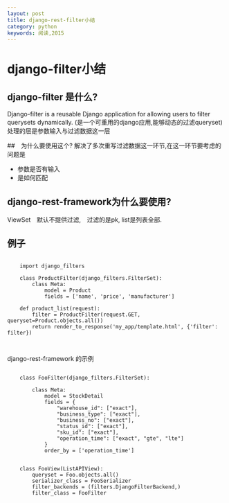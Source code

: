 ```yaml
---
layout: post
title: django-rest-filter小结
category: python
keywords: 阅读,2015
---
```


# django-filter小结

## django-filter 是什么?

Django-filter is a reusable Django application for allowing users to filter querysets dynamically.
(是一个可重用的django应用,能够动态的过滤queryset)
处理的层是参数输入与过滤数据这一层

##　为什么要使用这个?
解决了多次重写过滤数据这一环节,在这一环节要考虑的问题是
+ 参数是否有输入
+ 是如何匹配

## django-rest-framework为什么要使用?

ViewSet　默认不提供过滤,　过滤的是pk, list是列表全部.


## 例子

```

    import django_filters

    class ProductFilter(django_filters.FilterSet):
        class Meta:
            model = Product
            fields = ['name', 'price', 'manufacturer']

    def product_list(request):
        filter = ProductFilter(request.GET, queryset=Product.objects.all())
        return render_to_response('my_app/template.html', {'filter': filter})



```

django-rest-framework 的示例


```

    class FooFilter(django_filters.FilterSet):

        class Meta:
            model = StockDetail
            fields = {
                "warehouse_id": ["exact"],
                "business_type": ["exact"],
                "business_no": ["exact"],
                "status_id": ["exact"],
                "sku_id": ["exact"],
                "operation_time": ["exact", "gte", "lte"]
            }
            order_by = ['operation_time']


    class FooView(ListAPIView):
        queryset = Foo.objects.all()
        serializer_class = FooSerializer
        filter_backends = (filters.DjangoFilterBackend,)
        filter_class = FooFilter


```
